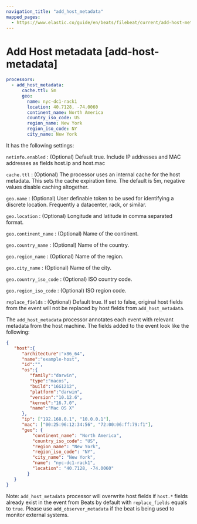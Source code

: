 ```yaml
---
navigation_title: "add_host_metadata"
mapped_pages:
  - https://www.elastic.co/guide/en/beats/filebeat/current/add-host-metadata.html
---
```


# Add Host metadata [add-host-metadata]


```yaml
processors:
  - add_host_metadata:
      cache.ttl: 5m
      geo:
        name: nyc-dc1-rack1
        location: 40.7128, -74.0060
        continent_name: North America
        country_iso_code: US
        region_name: New York
        region_iso_code: NY
        city_name: New York
```

It has the following settings:

`netinfo.enabled`
:   (Optional) Default true. Include IP addresses and MAC addresses as fields host.ip and host.mac

`cache.ttl`
:   (Optional) The processor uses an internal cache for the host metadata. This sets the cache expiration time. The default is 5m, negative values disable caching altogether.

`geo.name`
:   (Optional) User definable token to be used for identifying a discrete location. Frequently a datacenter, rack, or similar.

`geo.location`
:   (Optional) Longitude and latitude in comma separated format.

`geo.continent_name`
:   (Optional) Name of the continent.

`geo.country_name`
:   (Optional) Name of the country.

`geo.region_name`
:   (Optional) Name of the region.

`geo.city_name`
:   (Optional) Name of the city.

`geo.country_iso_code`
:   (Optional) ISO country code.

`geo.region_iso_code`
:   (Optional) ISO region code.

`replace_fields`
:   (Optional) Default true. If set to false, original host fields from the event will not be replaced by host fields from `add_host_metadata`.

The `add_host_metadata` processor annotates each event with relevant metadata from the host machine. The fields added to the event look like the following:

```json
{
   "host":{
      "architecture":"x86_64",
      "name":"example-host",
      "id":"",
      "os":{
         "family":"darwin",
         "type":"macos",
         "build":"16G1212",
         "platform":"darwin",
         "version":"10.12.6",
         "kernel":"16.7.0",
         "name":"Mac OS X"
      },
      "ip": ["192.168.0.1", "10.0.0.1"],
      "mac": ["00:25:96:12:34:56", "72:00:06:ff:79:f1"],
      "geo": {
          "continent_name": "North America",
          "country_iso_code": "US",
          "region_name": "New York",
          "region_iso_code": "NY",
          "city_name": "New York",
          "name": "nyc-dc1-rack1",
          "location": "40.7128, -74.0060"
        }
   }
}
```

Note: `add_host_metadata` processor will overwrite host fields if `host.*` fields already exist in the event from Beats by default with `replace_fields` equals to `true`. Please use `add_observer_metadata` if the beat is being used to monitor external systems.

